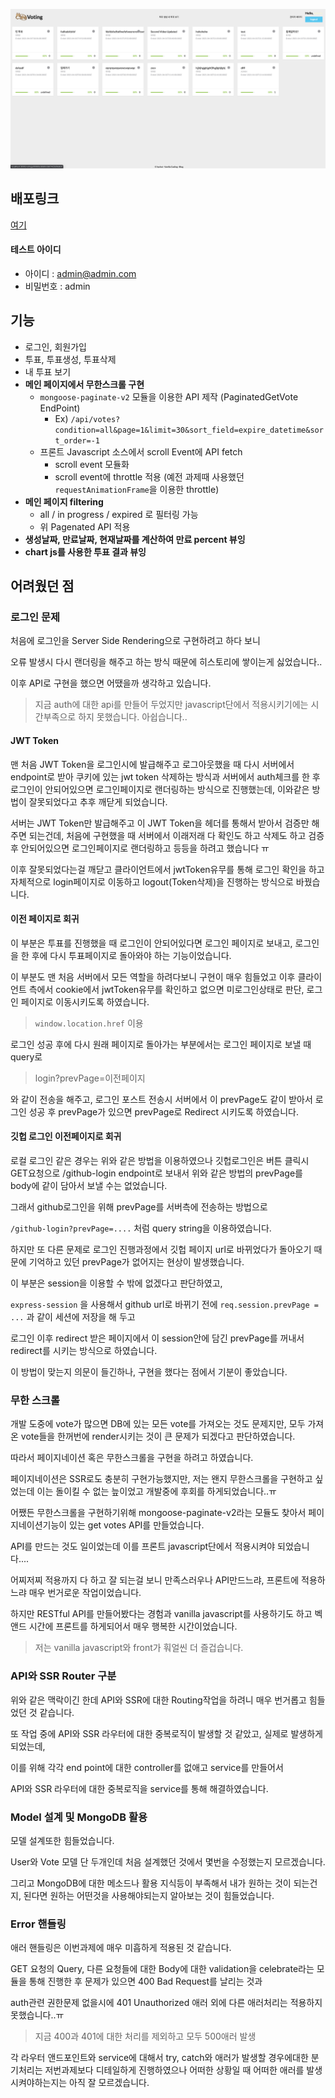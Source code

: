 ![main](.\readME_asset\main.png)

## 배포링크

[여기](https://vaco-voting.herokuapp.com/)

#### 테스트 아이디
- 아이디 : admin@admin.com
- 비밀번호 : admin


## 기능

- 로그인, 회원가입
- 투표, 투표생성, 투표삭제
- 내 투표 보기
- **메인 페이지에서 무한스크롤 구현**
  - `mongoose-paginate-v2` 모듈을 이용한 API 제작 (PaginatedGetVote EndPoint)
    - Ex) `/api/votes?condition=all&page=1&limit=30&sort_field=expire_datetime&sort_order=-1`
  - 프론트 Javascript 소스에서 scroll Event에 API fetch
    - scroll event 모듈화
    - scroll event에 throttle 적용 (예전 과제때 사용했던 `requestAnimationFrame`을 이용한 throttle)
- **메인 페이지 filtering**
  - all / in progress / expired 로 필터링 가능
  - 위 Pagenated API 적용
- **생성날짜, 만료날짜, 현재날짜를 계산하여 만료 percent 뷰잉**
- **chart js를 사용한 투표 결과 뷰잉**



## 어려웠던 점

### 로그인 문제

처음에 로그인을 Server Side Rendering으로 구현하려고 하다 보니 

오류 발생시 다시 랜더링을 해주고 하는 방식 때문에 히스토리에 쌓이는게 싫었습니다..

이후 API로 구현을 했으면 어땠을까 생각하고 있습니다.

> 지금 auth에 대한 api를 만들어 두었지만 javascript단에서 적용시키기에는 시간부족으로 하지 못했습니다. 아쉽습니다..

#### JWT Token

맨 처음 JWT Token을 로그인시에 발급해주고 로그아웃했을 때 다시 서버에서 endpoint로 받아 쿠키에 있는 jwt token 삭제하는 방식과 서버에서 auth체크를 한 후 로그인이 안되어있으면 로그인페이지로 랜더링하는 방식으로 진행했는데, 이와같은 방법이 잘못되었다고 추후 깨닫게 되었습니다.

서버는 JWT Token만 발급해주고 이 JWT Token을 헤더를 통해서 받아서 검증만 해주면 되는건데,
처음에 구현했을 때 서버에서 이래저래 다 확인도 하고 삭제도 하고 검증 후 안되어있으면 로그인페이지로 랜더링하고 등등을 하려고 했습니다 ㅠ

이후 잘못되었다는걸 깨닫고 클라이언트에서 jwtToken유무를 통해 로그인 확인을 하고 자체적으로 login페이지로 이동하고 logout(Token삭제)을 진행하는 방식으로 바꿨습니다.

#### 이전 페이지로 회귀

이 부분은 투표를 진행했을 때 로그인이 안되어있다면 로그인 페이지로 보내고, 로그인을 한 후에 다시 투표페이지로 돌아와야 하는 기능이었습니다.

이 부분도 맨 처음 서버에서 모든 역할을 하려다보니 구현이 매우 힘들었고 이후 클라이언트 측에서 cookie에서 jwtToken유무를 확인하고 없으면 미로그인상태로 판단, 로그인 페이지로 이동시키도록 하였습니다.

>  `window.location.href` 이용

로그인 성공 후에 다시 원래 페이지로 돌아가는 부분에서는 로그인 페이지로 보낼 때 query로 

> login?prevPage=이전페이지

와 같이 전송을 해주고, 로그인 포스트 전송시 서버에서 이 prevPage도 같이 받아서 로그인 성공 후 prevPage가 있으면 prevPage로 Redirect 시키도록 하였습니다.

#### 깃헙 로그인 이전페이지로 회귀

로컬 로그인 같은 경우는 위와 같은 방법을 이용하였으나 깃헙로그인은 버튼 클릭시 GET요청으로 /github-login endpoint로 보내서 위와 같은 방법의 prevPage를 body에 같이 담아서 보낼 수는 없었습니다.

그래서 github로그인을 위해 prevPage를 서버측에 전송하는 방법으로

`/github-login?prevPage=....` 처럼 query string을 이용하였습니다.

하지만 또 다른 문제로 로그인 진행과정에서 깃헙 페이지 url로 바뀌었다가 돌아오기 때문에 기억하고 있던 prevPage가 없어지는 현상이 발생했습니다.

이 부분은 session을 이용할 수 밖에 없겠다고 판단하였고,

`express-session` 을 사용해서 github url로 바뀌기 전에 `req.session.prevPage = ...` 과 같이 세션에 저장을 해 두고

로그인 이후 redirect 받은 페이지에서 이 session안에 담긴 prevPage를 꺼내서 redirect를 시키는 방식으로 하였습니다.

이 방법이 맞는지 의문이 들긴하나, 구현을 했다는 점에서 기분이 좋았습니다.



### 무한 스크롤

개발 도중에 vote가 많으면 DB에 있는 모든 vote를 가져오는 것도 문제지만, 모두 가져온 vote들을 한꺼번에 render시키는 것이 큰 문제가 되겠다고 판단하였습니다.

따라서 페이지네이션 혹은 무한스크롤을 구현을 하려고 하였습니다.

페이지네이션은 SSR로도 충분히 구현가능했지만, 저는 왠지 무한스크롤을 구현하고 싶었는데 이는 돌이킬 수 없는 늪이었고 개발중에 후회를 하게되었습니다..ㅠ

어쨌든 무한스크롤을 구현하기위해 mongoose-paginate-v2라는 모듈도 찾아서 페이지네이션기능이 있는 get votes API를 만들었습니다.

API를 만드는 것도 일이었는데 이를 프론트 javascript단에서 적용시켜야 되었습니다....

어찌저찌 적용까지 다 하고 잘 되는걸 보니 만족스러우나 API만드느랴, 프론트에 적용하느랴 매우 번거로운 작업이었습니다.

하지만 RESTful API를 만들어봤다는 경험과 vanilla javascript를 사용하기도 하고 벡앤드 시간에 프론트를 하게되어서 매우 행복한 시간이었습니다.

> 저는 vanilla javascript와 front가 훠얼씬 더 즐겁습니다.



### API와 SSR Router 구분

위와 같은 맥락이긴 한데 API와 SSR에 대한 Routing작업을 하려니 매우 번거롭고 힘들었던 것 같습니다.

또 작업 중에 API와 SSR 라우터에 대한 중복로직이 발생할 것 같았고, 실제로 발생하게 되었는데,

이를 위해 각각 end point에 대한 controller를 없애고 service를 만들어서

API와 SSR 라우터에 대한 중복로직을 service를 통해 해결하였습니다.



### Model 설계 및 MongoDB 활용

모델 설계또한 힘들었습니다. 

User와 Vote 모델 단 두개인데 처음 설계했던 것에서 몇번을 수정했는지 모르겠습니다.

그리고 MongoDB에 대한 메소드나 활용 지식등이 부족해서 내가 원하는 것이 되는건지, 된다면 원하는 어떤것을 사용해야되는지 알아보는 것이 힘들었습니다.



### Error 핸들링

애러 핸들링은 이번과제에 매우 미흡하게 적용된 것 같습니다.

GET 요청의 Query, 다른 요청들에 대한 Body에 대한 validation을 celebrate라는 모듈을 통해 진행한 후 문제가 있으면 400 Bad Request를 날리는 것과

auth관련 권한문제 없을시에 401 Unauthorized 애러 외에 다른 애러처리는 적용하지 못했습니다..ㅠ

> 지금 400과 401에 대한 처리를 제외하고 모두 500애러 발생

각 라우터 앤드포인트와 service에 대해서 try, catch와 애러가 발생할 경우에대한 분기처리는 저번과제보다 디테일하게 진행하였으나 어떠한 상황일 때 어떠한 애러를 발생시켜야하는지는 아직 잘 모르겠습니다.
